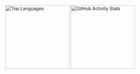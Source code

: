 <img src="https://github-readme-stats.vercel.app/api/top-langs?username=bmoneill&show_icons=true&locale=en&layout=compact" alt="Top Languages" height="200px" style="display: inline;" /> <img src="https://github-readme-stats.vercel.app/api?username=bmoneill&show_icons=true&locale=en" alt="GitHub Activity Stats" height="200px" style="display: inline;" />
